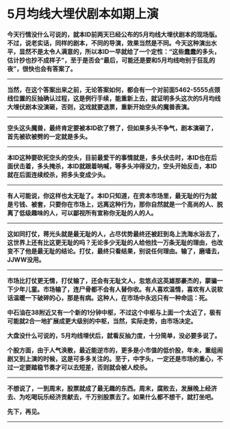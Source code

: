 5月均线大埋伏剧本如期上演
====

			

**今天行情没什么可说的，就本ID前两天已经公布的5月均线大埋伏剧本的现场版。不过，说老实话，同样的剧本，不同的导演，效果当然是不同。今天这种演出水平，显然不是太令人满意的，所以本ID一早就给了一个定性：“这些蠢蠢的多头，估计抄也抄不成样子”，至于是否会“最后，可能还是要和5月均线吻别于狂乱的夜”，很快也会有答案了。**

** **

**当然，在这个答案出来之前，无论答案如何，都会有一个对前面5462-5555点颈线位置的反抽确认过程，这是例行手续，能重新上去，就证明多头这次的5月均线大埋伏剧本没演砸，否则，这戏就要退票，重新开始空头的魔兽表演。**

** **

**空头这头魔兽，最终肯定要被本ID砍了劈了，但如果多头不争气，剧本演砸了，首先被砍被劈的一定就是多头。**

** **

**本ID这种要砍死空头的空头，目前最爱干的事情就是，多头伏击时，本ID也在后面伏击着，多头掩杀，本ID就跟着呐喊，等多头冲得没力，空头开始反击，本ID就在后面连续绞杀，把多头变成少头。**

** **

**有人可能说，你这样也太无耻了。本ID只知道，在资本市场里，最无耻的行为就是亏钱、被套，只要你在市场上，远离这种行为，那你自然就是一个高尚的人、脱离了低级趣味的人，可以鄙视所有宣称你无耻的人的人。**

** **

**这如同打仗，蒋光头就是最无耻的人，占尽优势最终还被赶到岛上洗海水浴去了，这世界上还有比这更无耻的吗？无论多少无耻的人给他找一万条无耻的理由，也改变不了他是最无耻的结论。打仗，最终只看结果，别说任何理由。输了，磨墙去，JJWW没用。**

** **

**市场比打仗更无情，打仗输了，还会有无耻文人，忽悠点这英雄那豪杰的，蒙骗一下少年儿童。市场输了，连尸骨都不会有人替你收。有人喜欢温情，喜欢有人说软话温暖一下破碎的心，那是有病。这种人，在市场中永远只有一种命运：死。**

**中石油在38附近又有一个新的1分钟中枢，不过这个中枢与上面一个太近了，极有可能就2合一地扩展成更大级别的中枢，当然，实际走势，由市场决定。**

**大盘没什么可说的，5月均线埋伏后，就看反抽力度，十分简单，没必要多说了。**

**个股方面，由于人气涣散，最近能逆市的，更多是小市值的低价股，年未，重组闹剧又到上演的时候，这是可多多关注的。至于，中字头，一定还是市场的重心，不过一定要踏稳节奏才可以去短差，否则就会被人绞杀。**

** **

**不想说了，一到周末，股票就成了最无趣的东西。周末，腐败去，发展晚上经济去、为吃喝玩乐经济贡献去，千万别股票去了。如果什么都不想干，就打坐吧。**

**先下，再见。**

** **
